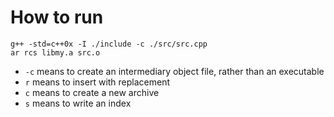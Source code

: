 # How to run
```
g++ -std=c++0x -I ./include -c ./src/src.cpp 
ar rcs libmy.a src.o
```

* `-c` means to create an intermediary object file, rather than an executable
* `r` means to insert with replacement
* `c` means to create a new archive
* `s` means to write an index

